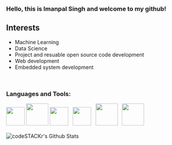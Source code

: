 ### Hello, this is Imanpal Singh and welcome to my github!

## Interests
- Machine Learning
- Data Science
- Project and resuable open source code development
- Web development
- Embedded system development



<br />

### Languages and Tools:

<img src="https://upload.wikimedia.org/wikipedia/commons/2/2d/Tensorflow_logo.svg" width=50>
<img src="https://pytorch.org/assets/images/pytorch-logo.png" width=60>
<img src="https://upload.wikimedia.org/wikipedia/commons/1/18/ISO_C%2B%2B_Logo.svg" width=50> &nbsp;
<img src="https://upload.wikimedia.org/wikipedia/commons/c/c3/Python-logo-notext.svg" width=50> &nbsp;
<img src="https://www.pngfind.com/pngs/m/170-1706361_web-development-icon-web-development-logo-png-transparent.png" width=60> &nbsp;
<img src="https://upload.wikimedia.org/wikipedia/commons/8/87/Arduino_Logo.svg" width=60> &nbsp;


<br />
<br />



<img align="left" alt="codeSTACKr's Github Stats" src="https://github-readme-stats.vercel.app/api?username=imanpalsingh&show_icons=true&hide_border=true" />
